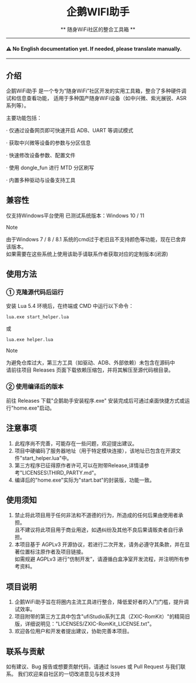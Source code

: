 <div align="center">
<h1 align="center">企鹅WIFI助手</h1>

** 随身WiFi社区的整合工具箱 **

</div>

---

#### ⚠️ No English documentation yet. If needed, please translate manually.

---

## 介绍 
企鹅WiFi助手 是一个专为“随身WiFi”社区开发的实用工具箱，整合了多种硬件调试和信息查看功能，
适用于多种国产随身WiFi设备（如中兴微、紫光展锐、ASR系列等）。

主要功能包括：

 · 仅通过设备网页即可快速开启 ADB、UART 等调试模式
 
 · 获取中兴微等设备的参数与分区信息
 
 · 快速修改设备参数、配置文件
 
 · 使用 dongle_fun 进行 MTD 分区刷写
 
 · 内置多种驱动与设备支持工具

## 兼容性
仅支持Windows平台使用
已测试系统版本：Windows 10 / 11

> [!NOTE]
> 由于Windows 7 / 8 / 8.1 系统的cmd过于老旧且不支持颜色等功能，现在已舍弃该版本。<br>
> 如果需要在这些系统上使用该助手请联系作者获取对应的定制版本(闭源)

## 使用方法

### ① 克隆源代码后运行
安装 Lua 5.4 环境后，在终端或 CMD 中运行以下命令：
```shell
lua.exe start_helper.lua
```
或
```shell
lua.exe helper.lua
```
> [!NOTE]
> 为避免仓库过大，第三方工具（如驱动、ADB、外部依赖）未包含在源码中<br>
> 请前往项目 Releases 页面下载依赖压缩包，并将其解压至源代码根目录。

### ② 使用编译后的版本
前往 Releases 下载"企鹅助手安装程序.exe"
安装完成后可通过桌面快捷方式或运行"home.exe"启动。

## 注意事项

1. 此程序尚不完善，可能存在一些问题，欢迎提出建议。
2. 项目中硬编码了服务器地址（用于特定模块连接），该地址已包含在开源文件"start_helper.lua"中。
3. 第三方程序已征得原作者许可,可以在附带Release,详情请参考"LICENSES\THIRD_PARTY.md"。
4. 编译后的"home.exe"实际为"start.bat"的封装版，功能一致。

## 使用须知

1. 禁止将此项目用于任何非法和不道德的行为，所造成的任何后果由使用者承担。<br/>
   且不建议将此项目用于商业用途，如遇纠纷及其他不良后果请贩卖者自行承担。
2. 本项目基于 AGPLv3 开源协议，若进行二次开发，请务必遵守其条款，并在显著位置标注原作者及项目链接。<br/>
   如需规避 AGPLv3 进行“仿制开发”，请遵循白盒净室开发流程，并注明所有参考资料。
   
## 项目说明

1. 企鹅WiFi助手旨在将圈内主流工具进行整合，降低爱好者的入门门槛，提升调试效率。
3. 项目附带的第三方工具中包含"ufiStudio系列工具（ZXIC-RomKit）"的精简旧版，详细说明见："LICENSES/ZXIC-RomKit_LICENSE.txt"。
4. 欢迎各位用户和开发者提出建议，协助完善本项目。

## 联系与贡献
如有建议、Bug 报告或想要贡献代码，请通过 Issues 或 Pull Request 与我们联系。
我们欢迎来自社区的一切改进意见与技术支持